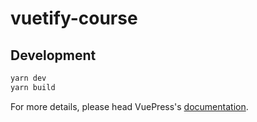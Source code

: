 # vuetify-course

> 

## Development

```bash
yarn dev
yarn build
```

For more details, please head VuePress's [documentation](https://v1.vuepress.vuejs.org/).

